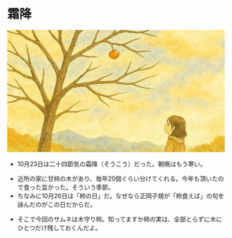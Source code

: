 # 霜降
![霜降の光景](img/kimamori.jpg)
* 10月23日は二十四節気の霜降（そうこう）だった。朝晩はもう寒い。

- 近所の家に甘柿の木があり、毎年20個ぐらい分けてくれる。今年も頂いたので食った旨かった。そういう季節。
- ちなみに10月26日は「柿の日」だ。なぜなら正岡子規が「柿食えば」の句を詠んだのがこの日だからだ。

* そこで今回のサムネは木守り柿。知ってますか柿の実は、全部とらずに木にひとつだけ残しておくんだよ。
